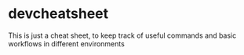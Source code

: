 # devcheatsheet
This is just a cheat sheet, to keep track of useful commands and basic workflows in different environments
